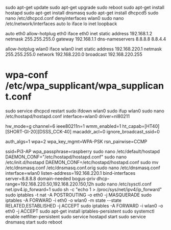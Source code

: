 sudo apt-get update
sudo apt-get upgrade
sudo reboot
sudo apt-get install hostapd
sudo apt-get install dnsmasq
sudo apt-get install dhcpcd5
sudo nano /etc/dhcpcd.conf
  denyinterfaces wlan0
sudo nano /etc/network/interfaces
  auto lo
  iface lo inet loopback

  auto eth0
  allow-hotplug eth0
  iface eth0 inet static
  address 192.168.1.2
  netmask 255.255.255.0
  gateway 192.168.1.1
  dns-nameservers 8.8.8.8 8.8.4.4

  allow-hotplug wlan0
  iface wlan0 inet static
  address 192.168.220.1
  netmask 255.255.255.0
  network 192.168.220.0
  broadcast 192.168.220.255
  # wpa-conf /etc/wpa_supplicant/wpa_supplicant.conf
sudo service dhcpcd restart
sudo ifdown wlan0
sudo ifup wlan0
sudo nano /etc/hostapd/hostapd.conf
  interface=wlan0
  driver=nl80211

  hw_mode=g
  channel=6
  ieee80211n=1
  wmm_enabled=1
  ht_capab=[HT40][SHORT-GI-20][DSSS_CCK-40]
  macaddr_acl=0
  ignore_broadcast_ssid=0

  auth_algs=1
  wpa=2
  wpa_key_mgmt=WPA-PSK
  rsn_pairwise=CCMP

  ssid=Pi3-AP
  wpa_passphrase=raspberry
sudo nano /etc/default/hostapd
  DAEMON_CONF="/etc/hostapd/hostapd.conf"
sudo nano /etc/init.d/hostapd
  DAEMON_CONF=/etc/hostapd/hostapd.conf
sudo mv /etc/dnsmasq.conf /etc/dnsmasq.conf.orig
sudo nano /etc/dnsmasq.conf
  interface=wlan0
  listen-address=192.168.220.1
  bind-interfaces
  server=8.8.8.8
  domain-needed
  bogus-priv
  dhcp-range=192.168.220.50,192.168.220.150,12h
sudo nano /etc/sysctl.conf
  net.ipv4.ip_forward=1
sudo sh -c "echo 1 > /proc/sys/net/ipv4/ip_forward"
sudo iptables -t nat -A POSTROUTING -o eth0 -j MASQUERADE
sudo iptables -A FORWARD -i eth0 -o wlan0 -m state --state RELATED,ESTABLISHED -j ACCEPT
sudo iptables -A FORWARD -i wlan0 -o eth0 -j ACCEPT
sudo apt-get install iptables-persistent
sudo systemctl enable netfilter-persistent
sudo service hostapd start
sudo service dnsmasq start
sudo reboot
